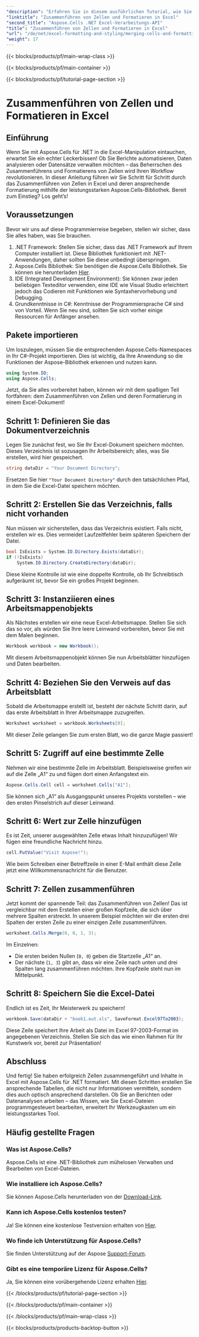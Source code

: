 ```yaml
---
"description": "Erfahren Sie in diesem ausführlichen Tutorial, wie Sie Zellen in Excel mit Aspose.Cells für .NET zusammenführen und formatieren. Vereinfachen Sie Ihre Excel-Automatisierungsaufgaben."
"linktitle": "Zusammenführen von Zellen und Formatieren in Excel"
"second_title": "Aspose.Cells .NET Excel-Verarbeitungs-API"
"title": "Zusammenführen von Zellen und Formatieren in Excel"
"url": "/de/net/excel-formatting-and-styling/merging-cells-and-formatting/"
"weight": 17
---
```


{{< blocks/products/pf/main-wrap-class >}}

{{< blocks/products/pf/main-container >}}

{{< blocks/products/pf/tutorial-page-section >}}

# Zusammenführen von Zellen und Formatieren in Excel

## Einführung
Wenn Sie mit Aspose.Cells für .NET in die Excel-Manipulation eintauchen, erwartet Sie ein echter Leckerbissen! Ob Sie Berichte automatisieren, Daten analysieren oder Datensätze verwalten möchten – das Beherrschen des Zusammenführens und Formatierens von Zellen wird Ihren Workflow revolutionieren. In dieser Anleitung führen wir Sie Schritt für Schritt durch das Zusammenführen von Zellen in Excel und deren ansprechende Formatierung mithilfe der leistungsstarken Aspose.Cells-Bibliothek. Bereit zum Einstieg? Los geht’s!
## Voraussetzungen
Bevor wir uns auf diese Programmierreise begeben, stellen wir sicher, dass Sie alles haben, was Sie brauchen.
1. .NET Framework: Stellen Sie sicher, dass das .NET Framework auf Ihrem Computer installiert ist. Diese Bibliothek funktioniert mit .NET-Anwendungen, daher sollten Sie diese unbedingt überspringen.
2. Aspose.Cells Bibliothek: Sie benötigen die Aspose.Cells Bibliothek. Sie können sie herunterladen [Hier](https://releases.aspose.com/cells/net/).
3. IDE (Integrated Development Environment): Sie können zwar jeden beliebigen Texteditor verwenden, eine IDE wie Visual Studio erleichtert jedoch das Codieren mit Funktionen wie Syntaxhervorhebung und Debugging.
4. Grundkenntnisse in C#: Kenntnisse der Programmiersprache C# sind von Vorteil. Wenn Sie neu sind, sollten Sie sich vorher einige Ressourcen für Anfänger ansehen.
## Pakete importieren
Um loszulegen, müssen Sie die entsprechenden Aspose.Cells-Namespaces in Ihr C#-Projekt importieren. Dies ist wichtig, da Ihre Anwendung so die Funktionen der Aspose-Bibliothek erkennen und nutzen kann.
```csharp
using System.IO;
using Aspose.Cells;
```
Jetzt, da Sie alles vorbereitet haben, können wir mit dem spaßigen Teil fortfahren: dem Zusammenführen von Zellen und deren Formatierung in einem Excel-Dokument!
## Schritt 1: Definieren Sie das Dokumentverzeichnis
Legen Sie zunächst fest, wo Sie Ihr Excel-Dokument speichern möchten. Dieses Verzeichnis ist sozusagen Ihr Arbeitsbereich; alles, was Sie erstellen, wird hier gespeichert. 
```csharp
string dataDir = "Your Document Directory";
```
Ersetzen Sie hier `"Your Document Directory"` durch den tatsächlichen Pfad, in dem Sie die Excel-Datei speichern möchten. 
## Schritt 2: Erstellen Sie das Verzeichnis, falls nicht vorhanden
Nun müssen wir sicherstellen, dass das Verzeichnis existiert. Falls nicht, erstellen wir es. Dies vermeidet Laufzeitfehler beim späteren Speichern der Datei.
```csharp
bool IsExists = System.IO.Directory.Exists(dataDir);
if (!IsExists)
    System.IO.Directory.CreateDirectory(dataDir);
```
Diese kleine Kontrolle ist wie eine doppelte Kontrolle, ob Ihr Schreibtisch aufgeräumt ist, bevor Sie ein großes Projekt beginnen. 
## Schritt 3: Instanziieren eines Arbeitsmappenobjekts
Als Nächstes erstellen wir eine neue Excel-Arbeitsmappe. Stellen Sie sich das so vor, als würden Sie Ihre leere Leinwand vorbereiten, bevor Sie mit dem Malen beginnen. 
```csharp
Workbook workbook = new Workbook();
```
Mit diesem Arbeitsmappenobjekt können Sie nun Arbeitsblätter hinzufügen und Daten bearbeiten.
## Schritt 4: Beziehen Sie den Verweis auf das Arbeitsblatt
Sobald die Arbeitsmappe erstellt ist, besteht der nächste Schritt darin, auf das erste Arbeitsblatt in Ihrer Arbeitsmappe zuzugreifen. 
```csharp
Worksheet worksheet = workbook.Worksheets[0];
```
Mit dieser Zeile gelangen Sie zum ersten Blatt, wo die ganze Magie passiert!
## Schritt 5: Zugriff auf eine bestimmte Zelle
Nehmen wir eine bestimmte Zelle im Arbeitsblatt. Beispielsweise greifen wir auf die Zelle „A1“ zu und fügen dort einen Anfangstext ein.
```csharp
Aspose.Cells.Cell cell = worksheet.Cells["A1"];
```
Sie können sich „A1“ als Ausgangspunkt unseres Projekts vorstellen – wie den ersten Pinselstrich auf dieser Leinwand.
## Schritt 6: Wert zur Zelle hinzufügen
Es ist Zeit, unserer ausgewählten Zelle etwas Inhalt hinzuzufügen! Wir fügen eine freundliche Nachricht hinzu.
```csharp
cell.PutValue("Visit Aspose!");
```
Wie beim Schreiben einer Betreffzeile in einer E-Mail enthält diese Zelle jetzt eine Willkommensnachricht für die Benutzer.
## Schritt 7: Zellen zusammenführen
Jetzt kommt der spannende Teil: das Zusammenführen von Zellen! Das ist vergleichbar mit dem Erstellen einer großen Kopfzeile, die sich über mehrere Spalten erstreckt. In unserem Beispiel möchten wir die ersten drei Spalten der ersten Zeile zu einer einzigen Zelle zusammenführen.
```csharp
worksheet.Cells.Merge(0, 0, 1, 3);
```
Im Einzelnen:
- Die ersten beiden Nullen (`0, 0`) geben die Startzelle „A1“ an.
- Der nächste (`1, 3`) gibt an, dass wir eine Zeile nach unten und drei Spalten lang zusammenführen möchten. Ihre Kopfzeile steht nun im Mittelpunkt.
## Schritt 8: Speichern Sie die Excel-Datei
Endlich ist es Zeit, Ihr Meisterwerk zu speichern! 
```csharp
workbook.Save(dataDir + "book1.out.xls", SaveFormat.Excel97To2003);
```
Diese Zeile speichert Ihre Arbeit als Datei im Excel 97-2003-Format im angegebenen Verzeichnis. Stellen Sie sich das wie einen Rahmen für Ihr Kunstwerk vor, bereit zur Präsentation!
## Abschluss
Und fertig! Sie haben erfolgreich Zellen zusammengeführt und Inhalte in Excel mit Aspose.Cells für .NET formatiert. Mit diesen Schritten erstellen Sie ansprechende Tabellen, die nicht nur Informationen vermitteln, sondern dies auch optisch ansprechend darstellen. Ob Sie an Berichten oder Datenanalysen arbeiten – das Wissen, wie Sie Excel-Dateien programmgesteuert bearbeiten, erweitert Ihr Werkzeugkasten um ein leistungsstarkes Tool.
## Häufig gestellte Fragen
### Was ist Aspose.Cells?
Aspose.Cells ist eine .NET-Bibliothek zum mühelosen Verwalten und Bearbeiten von Excel-Dateien. 
### Wie installiere ich Aspose.Cells?
Sie können Aspose.Cells herunterladen von der [Download-Link](https://releases.aspose.com/cells/net/).
### Kann ich Aspose.Cells kostenlos testen?
Ja! Sie können eine kostenlose Testversion erhalten von [Hier](https://releases.aspose.com/).
### Wo finde ich Unterstützung für Aspose.Cells?
Sie finden Unterstützung auf der Aspose [Support-Forum](https://forum.aspose.com/c/cells/9).
### Gibt es eine temporäre Lizenz für Aspose.Cells?
Ja, Sie können eine vorübergehende Lizenz erhalten [Hier](https://purchase.aspose.com/temporary-license/).

{{< /blocks/products/pf/tutorial-page-section >}}

{{< /blocks/products/pf/main-container >}}

{{< /blocks/products/pf/main-wrap-class >}}

{{< blocks/products/products-backtop-button >}}